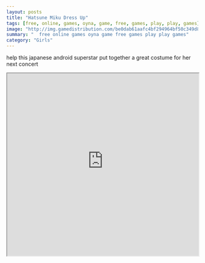 ```yaml
---
layout: posts
title: "Hatsune Miku Dress Up"
tags: [free, online, games, oyna, game, free, games, play, play, games]
image: "http://img.gamedistribution.com/be0dab61aafc4bf294964bf50c349d82.jpg"
summary: "  free online games oyna game free games play play games"
category: "Girls"
---
```


help this japanese android superstar put together a great costume for her next concert

<iframe width="100%" height="480px;" src="http://flash.gamedistribution.com?game=be0dab61aafc4bf294964bf50c349d82"></iframe>